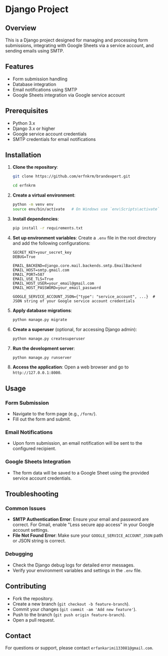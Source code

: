 # Django Project

## Overview
This is a Django project designed for managing and processing form submissions, integrating with Google Sheets via a service account, and sending emails using SMTP.

## Features
- Form submission handling
- Database integration
- Email notifications using SMTP
- Google Sheets integration via Google service account

## Prerequisites
- Python 3.x
- Django 3.x or higher
- Google service account credentials
- SMTP credentials for email notifications

## Installation

1. **Clone the repository**:
    ```sh
    git clone https://github.com/erfnkrm/brandexpert.git
    
    cd erfnkrm
    ```

2. **Create a virtual environment**:
    ```sh
    python -m venv env
    source env/bin/activate   # On Windows use `env\Scripts\activate`
    ```

3. **Install dependencies**:
    ```sh
    pip install -r requirements.txt
    ```

4. **Set up environment variables**:
    Create a `.env` file in the root directory and add the following configurations:
    ```plaintext
    SECRET_KEY=your_secret_key
    DEBUG=True

    EMAIL_BACKEND=django.core.mail.backends.smtp.EmailBackend
    EMAIL_HOST=smtp.gmail.com
    EMAIL_PORT=587
    EMAIL_USE_TLS=True
    EMAIL_HOST_USER=your_email@gmail.com
    EMAIL_HOST_PASSWORD=your_email_password

    GOOGLE_SERVICE_ACCOUNT_JSON={"type": "service_account", ...}  # JSON string of your Google service account credentials
    ```

5. **Apply database migrations**:
    ```sh
    python manage.py migrate
    ```

6. **Create a superuser** (optional, for accessing Django admin):
    ```sh
    python manage.py createsuperuser
    ```

7. **Run the development server**:
    ```sh
    python manage.py runserver
    ```

8. **Access the application**:
    Open a web browser and go to `http://127.0.0.1:8000`.

## Usage

### Form Submission
- Navigate to the form page (e.g., `/form/`).
- Fill out the form and submit.

### Email Notifications
- Upon form submission, an email notification will be sent to the configured recipient.

### Google Sheets Integration
- The form data will be saved to a Google Sheet using the provided service account credentials.

## Troubleshooting

### Common Issues
- **SMTP Authentication Error**: Ensure your email and password are correct. For Gmail, enable "Less secure app access" in your Google account settings.
- **File Not Found Error**: Make sure your `GOOGLE_SERVICE_ACCOUNT_JSON` path or JSON string is correct.

### Debugging
- Check the Django debug logs for detailed error messages.
- Verify your environment variables and settings in the `.env` file.

## Contributing
- Fork the repository.
- Create a new branch (`git checkout -b feature-branch`).
- Commit your changes (`git commit -am 'Add new feature'`).
- Push to the branch (`git push origin feature-branch`).
- Open a pull request.


## Contact
For questions or support, please contact `erfankarimi133081@gmail.com`.

